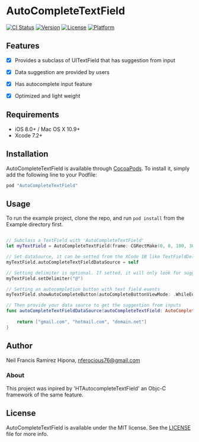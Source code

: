 # AutoCompleteTextField

[![CI Status](http://b.repl.ca/v1/build-passed-brightgreen.png)](http://b.repl.ca/v1/build-passed-brightgreen.png)
[![Version](http://b.repl.ca/v1/pod-v0.1.3-blue.png)](http://b.repl.ca/v1/pod-v0.1.3-blue.png)
[![License](http://b.repl.ca/v1/Lisence-MIT-yellow.png)](http://b.repl.ca/v1/Lisence-MIT-yellow.png)
[![Platform](http://b.repl.ca/v1/platform-ios-lightgrey.png)](http://b.repl.ca/v1/platform-ios-lightgrey.png)

## Features
- [x] Provides a subclass of UITextField that has suggestion from input
- [x] Data suggestion are provided by users
- [x] Has autocomplete input feature
- [x] Optimized and light weight


## Requirements

- iOS 8.0+ / Mac OS X 10.9+
- Xcode 7.2+


## Installation

AutoCompleteTextField is available through [CocoaPods](http://cocoapods.org). To install
it, simply add the following line to your Podfile:

```ruby
pod "AutoCompleteTextField"
```

## Usage

To run the example project, clone the repo, and run `pod install` from the Example directory first.

```Swift

// Subclass a TextField with 'AutoCompleteTextField'
let myTextField = AutoCompleteTextField(frame: CGRectMake(0, 0, 100, 30))

// Set dataSource, it can be setted from the XCode IB like TextFieldDelegate
myTextField.autoCompleteTextFieldDataSource = self

// Setting delimiter is optional. If setted, it will only look for suggestion if delimiter is found
myTextField.setDelimiter("@")

// Setting an autocompletion button with text field events
myTextField.showAutoCompleteButton(autoCompleteButtonViewMode: .WhileEditing)

// Then provide your data source to get the suggestion from inputs
func autoCompleteTextFieldDataSource(autoCompleteTextField: AutoCompleteTextField) -> [String] {
        
    return ["gmail.com", "hotmail.com", "domain.net"]
}

```

## Author

Neil Francis Ramirez Hipona, nferocious76@gmail.com

### About

This project was inpired by 'HTAutocompleteTextField' an Objc-C framework of the same feature.

## License

AutoCompleteTextField is available under the MIT license. See the [LICENSE](https://github.com/nferocious76/AutoCompleteTextField/blob/master/LICENSE) file for more info.
